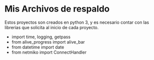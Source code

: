 # Mis Archivos de respaldo

Estos proyectos son creados en python 3, y es necesario contar  con las librerias que solicita al inicio de cada proyecto.

- import time, logging, getpass
- from alive_progress import alive_bar
- from datetime import date
- from netmiko import ConnectHandler
